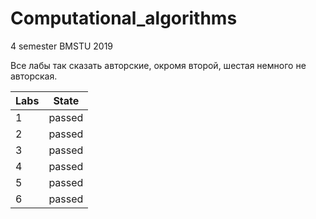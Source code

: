 # Computational_algorithms
4 semester BMSTU 2019

Все лабы так сказать авторские, окромя второй, шестая немного не авторская.



| Labs | State |
| --- | --- |
| 1 | passed |
| 2 | passed |
| 3 | passed |
| 4 | passed |
| 5 | passed |
| 6 | passed |

